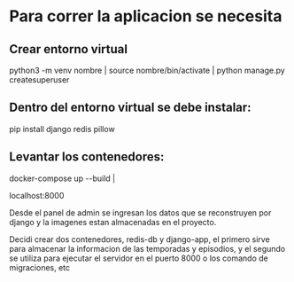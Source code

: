# Para correr la aplicacion se necesita 

## Crear entorno virtual
python3 -m venv nombre 
| source nombre/bin/activate | 
python manage.py createsuperuser

## Dentro del entorno virtual se debe instalar:
pip install django redis pillow

## Levantar los contenedores:
docker-compose up --build |

 localhost:8000

Desde el panel de admin se ingresan los datos que se reconstruyen por django y la imagenes estan almacenadas en el proyecto.

Decidi crear dos contenedores, redis-db y django-app, el primero sirve para almacenar la 
informacion de las temporadas y episodios, y el segundo se utiliza para ejecutar el servidor 
en el puerto 8000 o los comando de migraciones, etc
